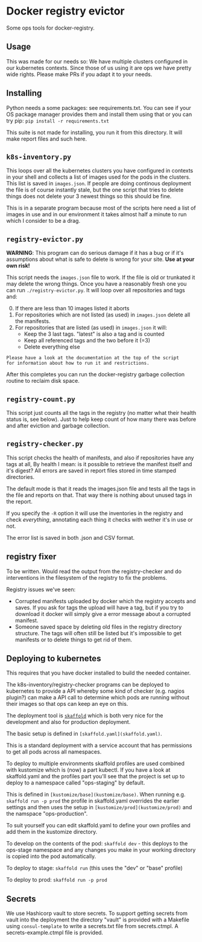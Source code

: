 # Docker registry evictor

Some ops tools for docker-registry.

## Usage

This was made for our needs so: We have multiple clusters configured
in our kubernetes contexts.  Since those of us using it are ops we
have pretty wide rights.  Please make PRs if you adapt it to your
needs.

## Installing

Python needs a some packages: see requirements.txt.  You can see
if your OS package manager provides them and install them using that
or you can try pip: `pip install -r requirements.txt`

This suite is not made for installing, you run it from this directory.  It
will make report files and such here.

## `k8s-inventory.py`

This loops over all the kubernetes clusters you have configured in
contexts in your shell and collects a list of images used for the pods
in the clusters.  This list is saved in `images.json`.  If people are
doing continous deployment the file is of course instantly stale, but
the one script that tries to delete things does not delete your 3
newest things so this should be fine.

This is in a separate program because most of the scripts here need a
list of images in use and in our environment it takes almost half a
minute to run which I consider to be a drag.

## `registry-evictor.py`

**WARNING**: This program can do serious damage if it has a bug or if
it's assumptions about what is safe to delete is wrong for your site.
**Use at your own risk!**

This script needs the `images.json` file to work.  If the file is old
or trunkated it may delete the wrong things.  Once you have a
reasonably fresh one you can run `./registry-evictor.py`. It will loop
over all repositories and tags and:

   0. If there are less than 10 images listed it aborts
   1. For repositories which are not listed (as used) in `images.json`
      delete all the manifests.
   2. For repositories that are listed (as used) in `images.json` it
      will:
      - Keep the 3 last tags. "latest" is also a tag and is counted
      - Keep all referenced tags and the two before it (=3)
      - Delete everything else

    Please have a look at the documentation at the top of the script
    for information about how to run it and restrictions.

After this completes you can run the docker-registry garbage
collection routine to reclaim disk space.

## `registry-count.py`

This script just counts all the tags in the registry (no matter what
their health status is, see below).  Just to help keep count of how
many there was before and after eviction and garbage collection.

## `registry-checker.py`

This script checks the health of manifests, and also if repositories
have any tags at all, By health I mean: is it possible to retrieve the
manifest itself and it's digest?  All errors are saved in report files
stored in time stamped directories.

The default mode is that it reads the images.json file and tests all
the tags in the file and reports on that.  That way there is nothing
about unused tags in the report.

If you specify the `-R` option it will use the inventories in the
registry and check _everything_, annotating each thing it checks with
wether it's in use or not.

The error list is saved in both .json and CSV format.

## registry fixer

To be written. Would read the output from the registry-checker and do
interventions in the filesystem of the registry to fix the problems.

Registry issues we've seen:
- Corrupted manifests uploaded by docker which the registry accepts
  and saves.  If you ask for tags the upload will have a tag, but if
  you try to download it docker will simply give a error message about
  a corrupted manifest.
- Someone saved space by deleting old files in the registry directory
  structure.  The tags will often still be listed but it's impossible
  to get manifests or to delete things to get rid of them.

## Deploying to kubernetes

This requires that you have docker installed to build the needed
container.

The k8s-inventory/registry-checker programs can be deployed to
kubernetes to provide a API whereby some kind of checker (e.g. nagios
plugin?) can make a API call to determine which pods are running
without their images so that ops can keep an eye on this.

The deployment tool is [`skaffold`](https://skaffold.dev/) which is
both very nice for the development and also for production deployment.

The basic setup is defined in `[skaffold.yaml](skaffold.yaml)`.

This is a standard deployment with a service account that has
permissions to get all pods across all namespaces.

To deploy to multiple environments skaffold profiles are used combined
with kustomize which is (now) a part kubectl.  If you have a look at
skaffold.yaml and the profiles part you'll see that the project is set
up to deploy to a namespace called "ops-staging" by default.

This is defined in `[kustomize/base](kustomize/base)`.  When running
e.g. `skaffold run -p prod` the profile in skaffold.yaml overrides the
earlier settings and then uses the setup in
`[kustomize/prod](kustomize/prod)` and the namspace "ops-production".

To suit yourself you can edit skaffold.yaml to define your own
profiles and add them in the kustomize directory.

To develop on the contents of the pod: `skaffold dev` - this deploys
to the ops-stage namespace and any changes you make in your working
directory is copied into the pod automatically.

To deploy to stage: `skaffold run` (this uses the "dev" or "base"
profile)

To deploy to prod: `skaffold run -p prod`

## Secrets

We use Hashicorp vault to store secrets.  To support getting secrets
from vault into the deployment the directory "vault" is provided with
a Makefile using `consul-template` to write a secrets.txt file from
secrets.ctmpl.  A secrets-example.ctmpl file is provided.

